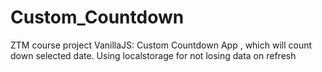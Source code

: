 # Custom_Countdown

ZTM course project VanillaJS: Custom Countdown App , which will count down selected date. Using localstorage for not losing data on refresh
